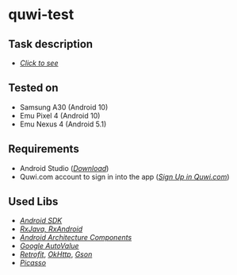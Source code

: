 # quwi-test

## Task description

- *[Click to see](https://docs.google.com/document/d/1HtGJfkDgAIAFnuYQ_D1znlBVpFEEjI-96mYJpJwK8fo/edit)*

## Tested on

- Samsung A30 (Android 10)
- Emu Pixel 4 (Android 10)
- Emu Nexus 4 (Android 5.1)

## Requirements

- Android Studio (*[Download](https://developer.android.com/studio)*)
- Quwi.com account to sign in into the app (*[Sign Up in Quwi.com](https://quwi.com/signup)*)

## Used Libs

- *[Android SDK](https://developer.android.com/studio)*
- *[RxJava, RxAndroid](https://github.com/ReactiveX/RxAndroid)*
- *[Android Architecture Components](https://developer.android.com/topic/libraries/architecture)*
- *[Google AutoValue](https://github.com/google/auto)*
- *[Retrofit](https://square.github.io/retrofit/)*, *[OkHttp](https://square.github.io/okhttp/)*, *[Gson](https://github.com/google/gson)*
- *[Picasso](https://square.github.io/picasso/)*